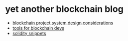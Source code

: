 # yet another blockchain blog

+ [blockchain project system design considerations]()
+ [tools for blockchain devs]()
+ [solidity snippets]()